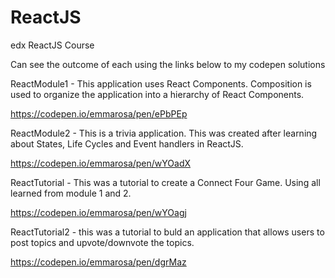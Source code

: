 # ReactJS
edx ReactJS Course

Can see the outcome of each using the links below to my codepen solutions

ReactModule1 - This application uses React Components. Composition is used to organize the application into a hierarchy of React Components.

https://codepen.io/emmarosa/pen/ePbPEp

ReactModule2 - This is a trivia application. This was created after learning about States, Life Cycles and Event handlers in ReactJS.

https://codepen.io/emmarosa/pen/wYOadX

ReactTutorial - This was a tutorial to create a Connect Four Game. Using all learned from module 1 and 2. 

https://codepen.io/emmarosa/pen/wYOagj

ReactTutorial2 - this was a tutorial to buld an application that allows users to post topics and upvote/downvote the topics.

https://codepen.io/emmarosa/pen/dgrMaz
